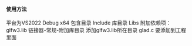 #### 使用方法

平台为VS2022 Debug x64
包含目录 Include
库目录 Libs
附加依赖项：glfw3.lib
链接器-常规-附加库目录 添加glfw3.lib所在目录
glad.c 要添加到工程里面